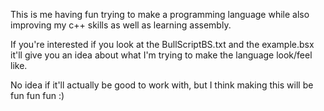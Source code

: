 This is me having fun trying to make a programming language while also improving my c++ skills as well as learning assembly.

If you're interested if you look at the BullScriptBS.txt and the example.bsx it'll give you an idea about what I'm trying to make the language look/feel like.

No idea if it'll actually be good to work with, but I think making this will be fun fun fun :)
